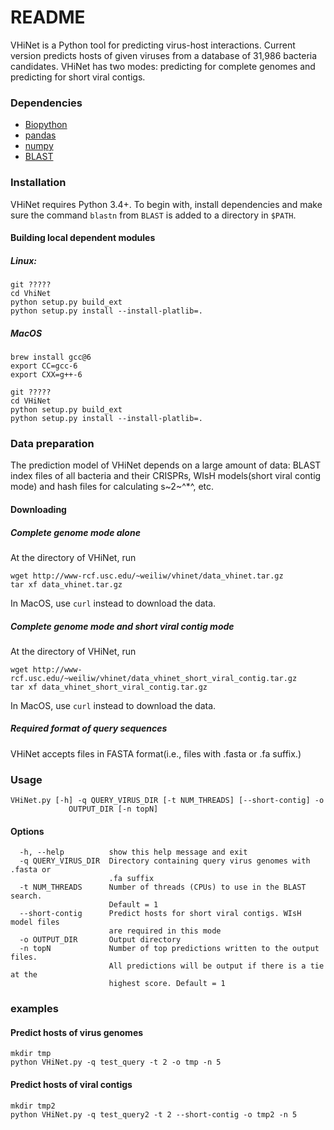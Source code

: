# README

VHiNet is a Python tool for predicting virus-host interactions. Current version predicts hosts of given viruses from a database of 31,986 bacteria candidates. VHiNet has two modes: predicting for complete genomes and predicting for short viral contigs.

### Dependencies
* [Biopython](http://biopython.org/wiki/Download)
* [pandas](https://pandas.pydata.org/) 
* [numpy](https://www.scipy.org/scipylib/download.html)
* [BLAST](https://www.ncbi.nlm.nih.gov/books/NBK279671/) 

### Installation
VHiNet requires Python 3.4+. To begin with, install dependencies and make sure the command `blastn` from `BLAST` is added to a directory in `$PATH`.

#### Building local dependent modules
##### Linux: 
```
git ?????
cd VhiNet
python setup.py build_ext 
python setup.py install --install-platlib=.
```
##### MacOS
```
brew install gcc@6
export CC=gcc-6
export CXX=g++-6

git ?????
cd VHiNet
python setup.py build_ext 
python setup.py install --install-platlib=.
```

### Data preparation
The prediction model of VHiNet depends on a large amount of data: BLAST index files of all bacteria and their CRISPRs, WIsH models(short viral contig mode) and hash files for calculating s~2~^*^, etc.

#### Downloading
##### Complete genome mode alone
At the directory of VHiNet, run
```
wget http://www-rcf.usc.edu/~weiliw/vhinet/data_vhinet.tar.gz    
tar xf data_vhinet.tar.gz
```
In MacOS, use `curl` instead to download the data.
##### Complete genome mode and short viral contig mode
At the directory of VHiNet, run
```
wget http://www-rcf.usc.edu/~weiliw/vhinet/data_vhinet_short_viral_contig.tar.gz    
tar xf data_vhinet_short_viral_contig.tar.gz 
```
In MacOS, use `curl` instead to download the data.

##### Required format of query sequences
VHiNet accepts files in FASTA format(i.e., files with .fasta or .fa suffix.)


### Usage 
    VHiNet.py [-h] -q QUERY_VIRUS_DIR [-t NUM_THREADS] [--short-contig] -o
                 OUTPUT_DIR [-n topN]
#### Options
      -h, --help          show this help message and exit
      -q QUERY_VIRUS_DIR  Directory containing query virus genomes with .fasta or
                          .fa suffix
      -t NUM_THREADS      Number of threads (CPUs) to use in the BLAST search.
                          Default = 1
      --short-contig      Predict hosts for short viral contigs. WIsH model files
                          are required in this mode
      -o OUTPUT_DIR       Output directory
      -n topN             Number of top predictions written to the output files.
                          All predictions will be output if there is a tie at the
                          highest score. Default = 1


### examples
#### Predict hosts of virus genomes
```
mkdir tmp
python VHiNet.py -q test_query -t 2 -o tmp -n 5
```

#### Predict hosts of viral contigs
```
mkdir tmp2
python VHiNet.py -q test_query2 -t 2 --short-contig -o tmp2 -n 5
```

